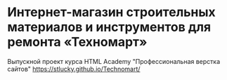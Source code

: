 # Интернет-магазин строительных материалов и инструментов для ремонта  «Техномарт»
Выпускной проект курса HTML Academy "Профессиональная верстка сайтов"
https://stlucky.github.io/Technomart/
